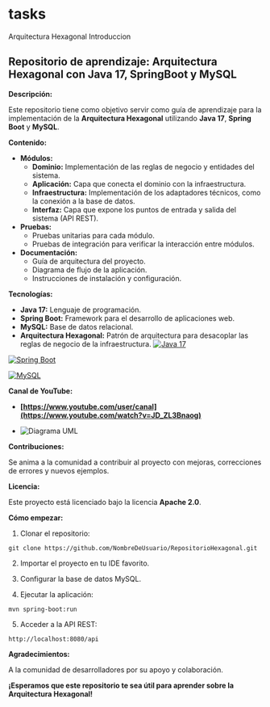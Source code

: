 # tasks
Arquitectura Hexagonal Introduccion

## Repositorio de aprendizaje: Arquitectura Hexagonal con Java 17, SpringBoot y MySQL

**Descripción:**

Este repositorio tiene como objetivo servir como guía de aprendizaje para la implementación de la **Arquitectura Hexagonal** utilizando **Java 17**, **Spring Boot** y **MySQL**. 

**Contenido:**

* **Módulos:**
    * **Dominio:** Implementación de las reglas de negocio y entidades del sistema.
    * **Aplicación:** Capa que conecta el dominio con la infraestructura.
    * **Infraestructura:** Implementación de los adaptadores técnicos, como la conexión a la base de datos.
    * **Interfaz:** Capa que expone los puntos de entrada y salida del sistema (API REST).
* **Pruebas:**
    * Pruebas unitarias para cada módulo.
    * Pruebas de integración para verificar la interacción entre módulos.
* **Documentación:**
    * Guía de arquitectura del proyecto.
    * Diagrama de flujo de la aplicación.
    * Instrucciones de instalación y configuración.

**Tecnologías:**

* **Java 17:** Lenguaje de programación.
* **Spring Boot:** Framework para el desarrollo de aplicaciones web.
* **MySQL:** Base de datos relacional.
* **Arquitectura Hexagonal:** Patrón de arquitectura para desacoplar las reglas de negocio de la infraestructura.
[![Java 17](https://upload.wikimedia.org/wikipedia/commons/thumb/5/51/Java_logo.svg/1200px-Java_logo.svg.png)](https://www.oracle.com/java/)

[![Spring Boot](https://spring.io/projects/spring-boot)](https://spring.io/projects/spring-boot)

[![MySQL](https://upload.wikimedia.org/wikipedia/commons/thumb/c/c3/MySQL_logo.svg/1200px-MySQL_logo.svg.png)](https://www.mysql.com/)

**Canal de YouTube:**

* **[https://www.youtube.com/user/canal](https://www.youtube.com/watch?v=JD_ZL3Bnaog)**

* ![Diagrama UML](https://raw.githubusercontent.com/NombreDeUsuario/RepositorioHexagonal/master/docs/diagrama-uml.png)


**Contribuciones:**

Se anima a la comunidad a contribuir al proyecto con mejoras, correcciones de errores y nuevos ejemplos.

**Licencia:**

Este proyecto está licenciado bajo la licencia **Apache 2.0**.

**Cómo empezar:**

1. Clonar el repositorio:

```
git clone https://github.com/NombreDeUsuario/RepositorioHexagonal.git
```

2. Importar el proyecto en tu IDE favorito.

3. Configurar la base de datos MySQL.

4. Ejecutar la aplicación:

```
mvn spring-boot:run
```

5. Acceder a la API REST:

```
http://localhost:8080/api
```



**Agradecimientos:**

A la comunidad de desarrolladores por su apoyo y colaboración.

**¡Esperamos que este repositorio te sea útil para aprender sobre la Arquitectura Hexagonal!**


